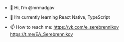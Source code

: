 - 👋 Hi, I’m @mrmadgav

- 🌱 I’m currently learning React Native, TypeScript

- 📫 How to reach me:
https://vk.com/e_serebrennikov
https://t.me/EA_Serebrennikov

<!---
mrmadgav/mrmadgav is a ✨ special ✨ repository because its `README.md` (this file) appears on your GitHub profile.
You can click the Preview link to take a look at your changes.
--->
